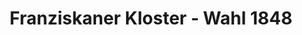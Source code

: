 ---
title: Franziskaner Kloster - Wahl 1848
image: franziskanerkloster.webp
type: ar-data
layout: poi
gmaps: 
coords: [51.1155624,7.396358]
info: |
    **1848 - Das Franziskanerkloster als Wahllokal **

    Der 1. Mai des „Revolutionsjahrs 1848“ war ein großer Tag für die Einwohner Preußens und damit auch für die Wipperfürther Bürger. Gleich zweimal sollten sie zur Wahlurne schreiten, galt es doch, die Wahlmänner zu bestimmen, die ihrerseits eine Woche später die Abgeordneten für zwei verfassunggebende Versammlungen zu wählen hatten, nämlich die preußische Nationalversammlung in Berlin und die deutsche Nationalversammlung in Frankfurt am Main, die in der Paulskirche tagen sollte. 

    Hier in der Kirche des Franziskanerklosters wurde 1848 - relativ unpolitisch -  ein erstes Wahllokal eingerichtet. Es wurden hier die Wahlmänner für die obeln genannten zwei Versammlungen in Berlin und Frankfurt gewählt. 

    Im Video haben Sie ein Gespräch mit einem Wahlmann, dem Landrat Wiethaus, und einem Wähler, Herrn Schelle erlebt.

    Landrat Wiethaus war als Wahlmann in der Frankfurter Paulskirche mit dabei. 
arDesc: |
    Halten Sie Ihre Kamera auf die Eingangstür des Franziskanerklosters.

    Reisen Sie dadurch ins Jahr 1848 - ein Jahr in dem zwei verfassungsgebende Versammlungen in Deutschland abehalten wurden.

    Erleben Sie, welchen Bezug dieser Ort hierzu hat und was sich hier abgespielt haben könnte.
ar:
    type: image-tracking
    content: video
    location: wipperfuerth
    video: [
        {
            type: 'filename',
            filename: 'franziskanerkloster.mp4'
        }
    ]
    nft: [
        {
            type: video,
            id: "franziskanerkloster",
            name: "Franziskanerkloster",
        }
    ]
---